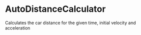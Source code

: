 # AutoDistanceCalculator
Calculates the car distance for the given time, initial velocity and acceleration
